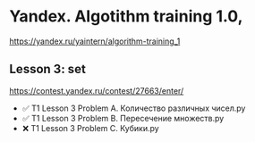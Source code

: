 # Yandex. Algotithm training 1.0, 
https://yandex.ru/yaintern/algorithm-training_1

## Lesson 3: set

https://contest.yandex.ru/contest/27663/enter/

- ✅	T1 Lesson 3 Problem A. Количество различных чисел.py
- ✅	T1 Lesson 3 Problem B. Пересечение множеств.py
- ❌	T1 Lesson 3 Problem C. Кубики.py